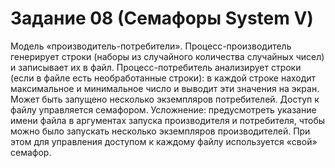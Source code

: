 # Задание 08 (Семафоры System V) 
Модель «производитель-потребители». Процесс-производитель генерирует строки (наборы из случайного количества случайных чисел) и записывает их в файл.
Процесс-потребитель анализирует строки (если в файле есть необработанные строки): в каждой строке находит максимальное и минимальное число и выводит эти значения на экран. Может быть запущено несколько экземпляров потребителей.
Доступ к файлу управляется семафором.
Усложнение: предусмотреть указание имени файла в аргументах запуска производителя и потребителя, чтобы можно было запускать несколько экземпляров производителей. При этом для управления доступом к каждому файлу используется «свой» семафор.